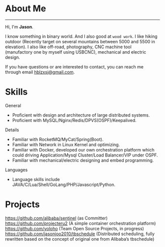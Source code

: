 # About Me

---------

Hi, I'm **Jason**.

I know something in binary world. And I also good at `wood work`. I like hiking outdoor (Recently target on several mountains between 5000 and 5500 in elevation). I also like off-road, photography, CNC machine tool (manufactory one by myself using USBCNC), mechanical and electric design.

If you have questions or are interested to contact, you can reach me through email <hblzxsj@gmail.com>.

# Skills
General

* Proficient with design and architecture of large distributed systems.
* Proficient with MySQL/Nginx/Redis/DPVS(OSPF)/Keepalived.

Details

* Familiar with RocketMQ/MyCat/Spring(Boot).
* Familiar with Network in Linux Kernel and optimizing.
* Familiar with Docker, developed our own orchestration platform which could driving Application/Mysql Cluster/Load Balancer/VIP under OSPF.
* Familiar with mechanical/electric designing and embed programming.

Languages

* Language skills include JAVA/C/Lua/Shell/GoLang/PHP/Javascript/Python.

# Projects
https://github.com/alibaba/sentinel (as Committer)  
https://github.com/projecteru2 (A simple container orchestration platform)  
https://github.com/yoloho (Team Open Source Projects, in progress)  
https://github.com/jasonjoo2010/tbschedule (Distributed scheduling, fully rewritten based on the concept of original one from Alibaba’s tbschedule) 



